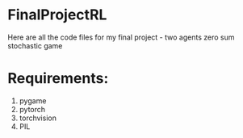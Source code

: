 # FinalProjectRL
Here are all the code files for my final project - two agents zero sum stochastic game

# Requirements:
1. pygame
2. pytorch
3. torchvision
4. PIL
